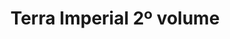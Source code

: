 ---
Numero: 282
title: Terra Imperial 2º volume
Autor: Arthur C Clarke
Co-autor: 
Ano-de-Publicacao: 1981
Titulo-original: Imperial Earth
Tradutor: Eurico da Fonseca
Co-tradutor: 
Ano-de-edicao: 1975
alias: Arthur-C-Clarke
Autor2-alias: 
Tradutor1-alias: Eurico-da-Fonseca
Tradutor2-alias: 
Titulo-link: 282-Terra-Imperial-2-volume
Capa: António Pedro
pags: 174
Capa-link: Antonio-Pedro
---